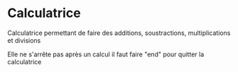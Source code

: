 # Calculatrice

Calculatrice permettant de faire des additions, soustractions, multiplications et divisions

Elle ne s'arrête pas après un calcul il faut faire "end" pour quitter la calculatrice
